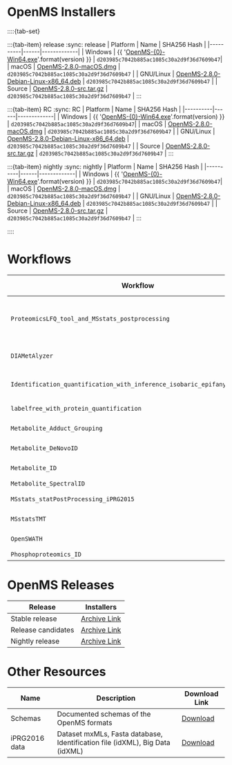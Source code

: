 # OpenMS Installers
::::{tab-set}

:::{tab-item} release
:sync: release
| Platform | Name | SHA256 Hash |
|----------|------|-------------|
| Windows   | {{ '[OpenMS-{0}-Win64.exe](https://abibuilder.cs.uni-tuebingen.de/archive/openms/OpenMSInstaller/release/{0}/OpenMS-{0}-Win64.exe)'.format(version) }} | `d203985c7042b885ac1085c30a2d9f36d7609b47`|
| macOS | [OpenMS-2.8.0-macOS.dmg](https://abibuilder.cs.uni-tuebingen.de/archive/openms/OpenMSInstaller/release/2.8.0/OpenMS-2.8.0-macOS.dmg) | `d203985c7042b885ac1085c30a2d9f36d7609b47` |
| GNU/Linux | [OpenMS-2.8.0-Debian-Linux-x86_64.deb](https://abibuilder.cs.uni-tuebingen.de/archive/openms/OpenMSInstaller/release/2.8.0/OpenMS-2.8.0-Debian-Linux-x86_64.deb) | `d203985c7042b885ac1085c30a2d9f36d7609b47` |
| Source | [OpenMS-2.8.0-src.tar.gz](https://abibuilder.cs.uni-tuebingen.de/archive/openms/OpenMSInstaller/release/2.8.0/OpenMS-2.8.0-src.tar.gz) | `d203985c7042b885ac1085c30a2d9f36d7609b47` |
:::

:::{tab-item} RC
:sync: RC
| Platform | Name | SHA256 Hash |
|----------|------|-------------|
| Windows   | {{ '[OpenMS-{0}-Win64.exe](https://abibuilder.cs.uni-tuebingen.de/archive/openms/OpenMSInstaller/release/{0}/OpenMS-{0}-Win64.exe)'.format(version) }} | `d203985c7042b885ac1085c30a2d9f36d7609b47`|
| macOS | [OpenMS-2.8.0-macOS.dmg](https://abibuilder.cs.uni-tuebingen.de/archive/openms/OpenMSInstaller/release/2.8.0/OpenMS-2.8.0-macOS.dmg) | `d203985c7042b885ac1085c30a2d9f36d7609b47` |
| GNU/Linux | [OpenMS-2.8.0-Debian-Linux-x86_64.deb](https://abibuilder.cs.uni-tuebingen.de/archive/openms/OpenMSInstaller/release/2.8.0/OpenMS-2.8.0-Debian-Linux-x86_64.deb) | `d203985c7042b885ac1085c30a2d9f36d7609b47` |
| Source | [OpenMS-2.8.0-src.tar.gz](https://abibuilder.cs.uni-tuebingen.de/archive/openms/OpenMSInstaller/release/2.8.0/OpenMS-2.8.0-src.tar.gz) | `d203985c7042b885ac1085c30a2d9f36d7609b47` |
:::

:::{tab-item} nightly
:sync: nightly
| Platform | Name | SHA256 Hash |
|----------|------|-------------|
| Windows   | {{ '[OpenMS-{0}-Win64.exe](https://abibuilder.cs.uni-tuebingen.de/archive/openms/OpenMSInstaller/release/{0}/OpenMS-{0}-Win64.exe)'.format(version) }} | `d203985c7042b885ac1085c30a2d9f36d7609b47`|
| macOS | [OpenMS-2.8.0-macOS.dmg](https://abibuilder.cs.uni-tuebingen.de/archive/openms/OpenMSInstaller/release/2.8.0/OpenMS-2.8.0-macOS.dmg) | `d203985c7042b885ac1085c30a2d9f36d7609b47` |
| GNU/Linux | [OpenMS-2.8.0-Debian-Linux-x86_64.deb](https://abibuilder.cs.uni-tuebingen.de/archive/openms/OpenMSInstaller/release/2.8.0/OpenMS-2.8.0-Debian-Linux-x86_64.deb) | `d203985c7042b885ac1085c30a2d9f36d7609b47` |
| Source | [OpenMS-2.8.0-src.tar.gz](https://abibuilder.cs.uni-tuebingen.de/archive/openms/OpenMSInstaller/release/2.8.0/OpenMS-2.8.0-src.tar.gz) | `d203985c7042b885ac1085c30a2d9f36d7609b47` |
:::

::::

# Workflows

| Workflow | Description | Download Link |
|----------|-------------|---------------|
|`ProteomicsLFQ_tool_and_MSstats_postprocessing` | Label-free identification and quantification using the comet search engine, the ProteomicsLFQ tool and statistical down-stream processing using MSstats. Compared to the other proteomics LFQ workflows, it is less complex as it combines quantification and inference steps in a single ProtemicLFQ tool. | [Download](https://github.com/OpenMS/Tutorials/blob/master/Workflows/ProteomicsLFQ_tool_and_MSstats_postprocessing.knwf?raw=true) |
|`DIAMetAlyzer` | Metabolomics assay library construction with decoy generation from DDA data and targeted DIA analysis using OpenSWATH and pyprophet for statistical validation. | [Download](https://github.com/OpenMS/Tutorials/blob/master/Workflows/DIAMetAlyzer.knwf?raw=true) |
|`Identification_quantification_with_inference_isobaric_epifany_MSstatsTMT` | Identification and quantification for isobaric experiments using MSGFPlus as search engine, epifany for inference and MSstatsTMT for statistical down-stream analysis. | [Download](https://github.com/OpenMS/Tutorials/blob/master/Workflows/Identification_quantification_with_inference_isobaric_epifany_MSstatsTMT.knwf?raw=true) |
|`labelfree_with_protein_quantification` | Label-free with protein quantification steps implemented using individual OpenMS tools | [Download](https://github.com/OpenMS/Tutorials/blob/master/Workflows/labelfree_with_protein_quantification.knwf?raw=true) |
|`Metabolite_Adduct_Grouping` | Quantification and identification via accurate mass based on multiple adduct grouping steps (adducts, neutral losses). | [Download](https://github.com/OpenMS/Tutorials/blob/master/Workflows/Metabolite_Adduct_Grouping.knwf?raw=true) |
|`Metabolite_DeNovoID` | Quantification and identification via adduct grouping and de-novo identification using SIRIUS/CSI:FingerID. | [Download](https://github.com/OpenMS/Tutorials/blob/master/Workflows/Metabolite_DeNovoID.knwf?raw=true) |
|`Metabolite_ID` | Quantification and identification via accurate mass based with downstream processing and visualisation. | [Download](https://github.com/OpenMS/Tutorials/blob/master/Workflows/Metabolite_ID.knwf?raw=true) |
|`Metabolite_SpectralID` | Identification via spectral library search for small molecules. | [Download](https://github.com/OpenMS/Tutorials/blob/master/Workflows/Metabolite_SpectralID.knwf?raw=true) |
|`MSstats_statPostProcessing_iPRG2015` | Post processing workflow for using MSstats based on "Example_OneTool_ProteomicsLFQ_MSstats.knwf" | [Download](https://github.com/OpenMS/Tutorials/blob/master/Workflows/MSstats_statPostProcessing_iPRG2015.knwf?raw=true) |
|`MSstatsTMT` | Post processing workflow for using MSstatsTMT based on "Identification_quantification_with_inference_isobaric_epifany_MSstatsTMT". | [Download](https://github.com/OpenMS/Tutorials/blob/master/Workflows/MSstatsTMT.knwf?raw=true) |
|`OpenSWATH` | Targeted extraction and scoring of transitions in DIA data based on an (iRT) assay library. | [Download](https://github.com/OpenMS/Tutorials/blob/master/Workflows/OpenSWATH.knwf?raw=true) |
|`Phosphoproteomics_ID` | Identification of Phosphorilation sites. | [Download](https://github.com/OpenMS/Tutorials/blob/master/Workflows/Phosphoproteomics_ID.knwf?raw=true) |

# OpenMS Releases

| Release                                                |  Installers |
|--------------------------------------------------------|-------------|
| Stable release     | [Archive Link](https://abibuilder.cs.uni-tuebingen.de/archive/openms/OpenMSInstaller/release/) |
| Release candidates | [Archive Link](https://abibuilder.cs.uni-tuebingen.de/archive/openms/OpenMSInstaller/RC/) |
| Nightly release    | [Archive Link](https://abibuilder.cs.uni-tuebingen.de/archive/openms/OpenMSInstaller/nightly/) |

# Other Resources

| Name | Description | Download Link |
|------|-------------|---------------|
| Schemas | Documented schemas of the OpenMS formats | [Download](https://github.com/OpenMS/OpenMS/tree/develop/share/OpenMS/SCHEMAS)|
| iPRG2016 data | Dataset mxMLs, Fasta database, Identification file (idXML), Big Data (idXML) | [Download](https://abibuilder.cs.uni-tuebingen.de/archive/openms/Tutorials/Data/iPRG2016/) |
